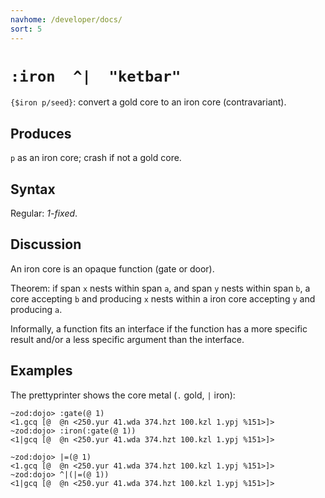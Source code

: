 ```yaml
---
navhome: /developer/docs/
sort: 5
---
```


# `:iron  ^|  "ketbar"`

`{$iron p/seed}`: convert a gold core to an iron core (contravariant).

## Produces

`p` as an iron core; crash if not a gold core.

## Syntax

Regular: *1-fixed*.

## Discussion

An iron core is an opaque function (gate or door).

Theorem: if span `x` nests within span `a`, and span `y` nests
within span `b`, a core accepting `b` and producing `x` nests
within a iron core accepting `y` and producing `a`.

Informally, a function fits an interface if the function has a
more specific result and/or a less specific argument than the
interface.

## Examples

The prettyprinter shows the core metal (`.` gold, `|` iron):

```
~zod:dojo> :gate(@ 1)
<1.gcq [@  @n <250.yur 41.wda 374.hzt 100.kzl 1.ypj %151>]>
~zod:dojo> :iron(:gate(@ 1))
<1|gcq [@  @n <250.yur 41.wda 374.hzt 100.kzl 1.ypj %151>]>
```

```
~zod:dojo> |=(@ 1)
<1.gcq [@  @n <250.yur 41.wda 374.hzt 100.kzl 1.ypj %151>]>
~zod:dojo> ^|(|=(@ 1))
<1|gcq [@  @n <250.yur 41.wda 374.hzt 100.kzl 1.ypj %151>]>
```


